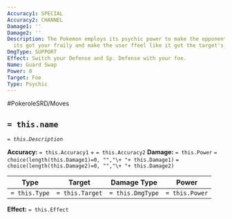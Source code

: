 ```yaml
---
Accuracy1: SPECIAL
Accuracy2: CHANNEL
Damage1: ''
Damage2: ''
Description: The Pokemon employs its psychic power to make the opponent feel like
  its got your fraily and make the user ffeel like it got the target's resilience.
DmgType: SUPPORT
Effect: Switch your Defense and Sp. Defense with your foe.
Name: Guard Swap
Power: 0
Target: Foe
Type: Psychic
---
```


#PokeroleSRD/Moves

## `= this.name` 
*`= this.Description`*

**Accuracy:** `= this.Accuracy1` + `= this.Accuracy2`
**Damage:** `= this.Power` `= choice(length(this.Damage1)=0, "","\+ "+ this.Damage1)` `= choice(length(this.Damage2)=0, "","\+ "+ this.Damage2)`

| Type          | Target          | Damage Type          | Power          |
| ------------- | --------------- | ---------------- | -------------- |
| `= this.Type` | `= this.Target` | `= this.DmgType` | `= this.Power` | 

**Effect:** `= this.Effect`
